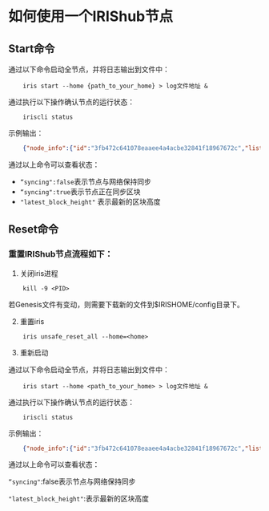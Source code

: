 # 如何使用一个IRIShub节点

## Start命令

通过以下命令启动全节点，并将日志输出到文件中：
```
    iris start --home {path_to_your_home} > log文件地址 &
```
通过执行以下操作确认节点的运行状态：
```
    iriscli status
```
示例输出：
```json
    {"node_info":{"id":"3fb472c641078eaaee4a4acbe32841f18967672c","listen_addr":"172.31.0.190:46656","network":"fuxi-1002","version":"0.21.0","channels":"4020212223303800","moniker":"name","other":["amino_version=0.9.9","p2p_version=0.5.0","consensus_version=v1/0.2.2","rpc_version=0.7.0/3","tx_index=on","rpc_addr=tcp://0.0.0.0:46657"]},"sync_info":{"latest_block_hash":"7B1168B2055B19F811773EEE56BB3C9ECB6F3B37","latest_app_hash":"B8F7F8BF18E3F1829CCDE26897DB905A51AF4372","latest_block_height":12567,"latest_block_time":"2018-07-26T02:43:56.757513477Z","syncing":false},"validator_info":{"address":"CAF80DAEC0F4A7036DD2116B56F89B07F43A133E","pub_key":{"type":"AC26791624DE60","value":"Cl6Yq+gqZZY14QxrguOaZqAswPhluv7bDfcyQx2uSRc="},"voting_power":0}}
```
通过以上命令可以查看状态：

* `“syncing":false`表示节点与网络保持同步
* `“syncing":true`表示节点正在同步区块
* `"latest_block_height"` 表示最新的区块高度


## Reset命令

### 重置IRIShub节点流程如下：

1. 关闭iris进程
```
    kill -9 <PID>
```

若Genesis文件有变动，则需要下载新的文件到$IRISHOME/config目录下。

2. 重置iris
```
    iris unsafe_reset_all --home=<home>
```

3. 重新启动

通过以下命令启动全节点，并将日志输出到文件中：
```
    iris start --home <path_to_your_home> > log文件地址 &
```
通过执行以下操作确认节点的运行状态：
```
    iriscli status
```
示例输出：
```json
    {"node_info":{"id":"3fb472c641078eaaee4a4acbe32841f18967672c","listen_addr":"172.31.0.190:46656","network":"fuxi-1002","version":"0.21.0","channels":"4020212223303800","moniker":"name","other":["amino_version=0.9.9","p2p_version=0.5.0","consensus_version=v1/0.2.2","rpc_version=0.7.0/3","tx_index=on","rpc_addr=tcp://0.0.0.0:46657"]},"sync_info":{"latest_block_hash":"7B1168B2055B19F811773EEE56BB3C9ECB6F3B37","latest_app_hash":"B8F7F8BF18E3F1829CCDE26897DB905A51AF4372","latest_block_height":12567,"latest_block_time":"2018-07-26T02:43:56.757513477Z","syncing":false},"validator_info":{"address":"CAF80DAEC0F4A7036DD2116B56F89B07F43A133E","pub_key":{"type":"AC26791624DE60","value":"Cl6Yq+gqZZY14QxrguOaZqAswPhluv7bDfcyQx2uSRc="},"voting_power":100}}
```
通过以上命令可以查看状态：

`“syncing"`:false表示节点与网络保持同步

`"latest_block_height"`:表示最新的区块高度
